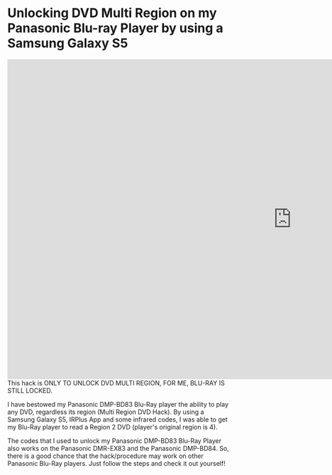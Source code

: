 # Unlocking DVD Multi Region on my Panasonic Blu-ray Player by using a Samsung Galaxy S5

<iframe width="1280" height="720" src="https://www.youtube.com/embed/s8Sd6EGNNaU" title="YouTube video player" frameborder="0" allow="accelerometer; autoplay; clipboard-write; encrypted-media; gyroscope; picture-in-picture" allowfullscreen></iframe>
This hack is ONLY TO UNLOCK DVD MULTI REGION, FOR ME, BLU-RAY IS STILL LOCKED.

I have bestowed my Panasonic DMP-BD83 Blu-Ray player the ability to play any DVD, regardless its region (Multi Region DVD Hack). By using a Samsung Galaxy S5, IRPlus App and some infrared codes, I was able to get my Blu-Ray player to read a Region 2 DVD (player's original region is 4). 

The codes that I used to unlock my Panasonic DMP-BD83 Blu-Ray Player also works on the Panasonic DMR-EX83 and the Panasonic DMP-BD84. So, there is a good chance that the hack/procedure may work on other Panasonic Blu-Ray players. Just follow the steps and check it out yourself! 
